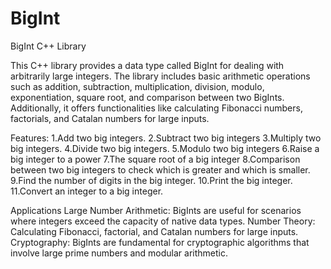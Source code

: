 # BigInt

BigInt C++ Library

This C++ library provides a data type called BigInt for dealing with arbitrarily large integers. The library includes basic arithmetic operations such as addition, subtraction, multiplication, division, modulo, exponentiation, square root, and comparison between two BigInts. Additionally, it offers functionalities like calculating Fibonacci numbers, factorials, and Catalan numbers for large inputs.

Features:
1.Add two big integers.
2.Subtract two big integers
3.Multiply two big integers.
4.Divide two big integers.
5.Modulo two big integers
6.Raise a big integer to a power
7.The square root of a big integer
8.Comparison between two big integers to check which is greater and which is smaller.
9.Find the number of digits in the big integer.
10.Print the big integer.
11.Convert an integer to a big integer.


Applications
Large Number Arithmetic: BigInts are useful for scenarios where integers exceed the capacity of native data types.
Number Theory: Calculating Fibonacci, factorial, and Catalan numbers for large inputs.
Cryptography: BigInts are fundamental for cryptographic algorithms that involve large prime numbers and modular arithmetic.
